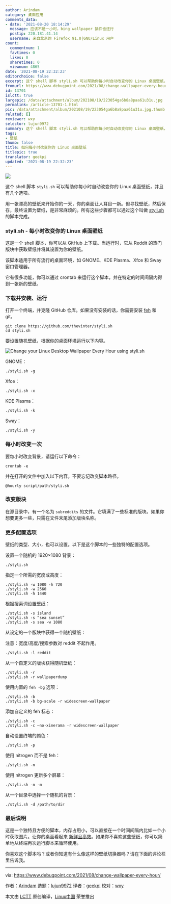 ```yaml
---
author: Arindam
category: 桌面应用
comments_data:
- date: '2021-08-20 18:14:29'
  message: 应该不是一小时，bing wallpaper 插件也还行
  postip: 220.181.41.14
  username: 来自北京的 Firefox 91.0|GNU/Linux 用户
count:
  commentnum: 1
  favtimes: 0
  likes: 0
  sharetimes: 0
  viewnum: 4865
date: '2021-08-19 22:32:23'
editorchoice: false
excerpt: 这个 shell 脚本 styli.sh 可以帮助你每小时自动改变你的 Linux 桌面壁纸，并且有几个选项。
fromurl: https://www.debugpoint.com/2021/08/change-wallpaper-every-hour/
id: 13701
islctt: true
largepic: /data/attachment/album/202108/19/223054ga6b8a8paa61u31u.jpg
permalink: /article-13701-1.html
pic: /data/attachment/album/202108/19/223054ga6b8a8paa61u31u.jpg.thumb.jpg
related: []
reviewer: wxy
selector: lujun9972
summary: 这个 shell 脚本 styli.sh 可以帮助你每小时自动改变你的 Linux 桌面壁纸，并且有几个选项。
tags:
- 壁纸
thumb: false
title: 如何每小时改变你的 Linux 桌面壁纸
titlepic: true
translator: geekpi
updated: '2021-08-19 22:32:23'
---
```


![](/data/attachment/album/202108/19/223054ga6b8a8paa61u31u.jpg)


这个 shell 脚本 `styli.sh` 可以帮助你每小时自动改变你的 Linux 桌面壁纸，并且有几个选项。


用一张漂亮的壁纸来开始你的一天，你的桌面让人耳目一新。但寻找壁纸，然后保存，最终设置为壁纸，是非常麻烦的。所有这些步骤都可以通过这个叫做 [styli.sh](https://github.com/thevinter/styli.sh) 的脚本完成。


### styli.sh - 每小时改变你的 Linux 桌面壁纸


这是一个 shell 脚本，你可以从 GitHub 上下载。当运行时，它从 Reddit 的热门版块中获取壁纸并将其设置为你的壁纸。


该脚本适用于所有流行的桌面环境，如 GNOME、KDE Plasma、Xfce 和 Sway 窗口管理器。


它有很多功能，你可以通过 crontab 来运行这个脚本，并在特定的时间间隔内得到一张新的壁纸。


### 下载并安装、运行


打开一个终端，并克隆 GitHub 仓库。如果没有安装的话，你需要安装 [feh](https://feh.finalrewind.org/) 和 git。



```
git clone https://github.com/thevinter/styli.sh
cd styli.sh

```

要设置随机壁纸，根据你的桌面环境运行以下内容。


![Change your Linux Desktop Wallpaper Every Hour using styli.sh](/data/attachment/album/202108/19/223224wrbzbdqmxemx3f36.jpg)


GNOME：



```
./styli.sh -g

```

Xfce：



```
./styli.sh -x

```

KDE Plasma：



```
./styli.sh -k

```

Sway：



```
./styli.sh -y

```

### 每小时改变一次


要每小时改变背景，请运行以下命令：



```
crontab -e

```

并在打开的文件中加入以下内容。不要忘记改变脚本路径。



```
@hourly script/path/styli.sh

```

### 改变版块


在源目录中，有一个名为 `subreddits` 的文件。它填满了一些标准的版块。如果你想要更多一些，只需在文件末尾添加版块名称。


### 更多配置选项


壁纸的类型、大小，也可以设置。以下是这个脚本的一些独特的配置选项。


设置一个随机的 1920×1080 背景：



```
./styli.sh

```

指定一个所需的宽度或高度：



```
./styli.sh -w 1080 -h 720
./styli.sh -w 2560
./styli.sh -h 1440

```

根据搜索词设置壁纸：



```
./styli.sh -s island
./styli.sh -s “sea sunset”
./styli.sh -s sea -w 1080

```

从设定的一个版块中获得一个随机壁纸：


注意：宽度/高度/搜索参数对 reddit 不起作用。



```
./styli.sh -l reddit

```

从一个自定义的版块获得随机壁纸：



```
./styli.sh -r
./styli.sh -r wallpaperdump

```

使用内置的 `feh -bg` 选项：



```
./styli.sh -b
./styli.sh -b bg-scale -r widescreen-wallpaper

```

添加自定义的 feh 标志：



```
./styli.sh -c
./styli.sh -c –no-xinerama -r widescreen-wallpaper

```

自动设置终端的颜色：



```
./styli.sh -p

```

使用 nitrogen 而不是 feh：



```
./styli.sh -n

```

使用 nitrogen 更新多个屏幕：



```
./styli.sh -n -m

```

从一个目录中选择一个随机的背景：



```
./styli.sh -d /path/to/dir

```

### 最后说明


这是一个独特且方便的脚本，内存占用小，可以直接在一个时间间隔内比如一个小时获取图片。让你的桌面看起来 [新鲜且高效](https://www.debugpoint.com/category/themes)。如果你不喜欢这些壁纸，你可以简单地从终端再次运行脚本来循环使用。


你喜欢这个脚本吗？或者你知道有什么像这样的壁纸切换器吗？请在下面的评论栏里告诉我。




---


via: <https://www.debugpoint.com/2021/08/change-wallpaper-every-hour/>


作者：[Arindam](https://www.debugpoint.com/author/admin1/) 选题：[lujun9972](https://github.com/lujun9972) 译者：[geekpi](https://github.com/geekpi) 校对：[wxy](https://github.com/wxy)


本文由 [LCTT](https://github.com/LCTT/TranslateProject) 原创编译，[Linux中国](https://linux.cn/) 荣誉推出